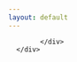 ```yaml
---
layout: default
---
```

<div class="navbar">
      <div class="navbar-inner">
            <div class="container">

            </div>
      </div>
</div>
